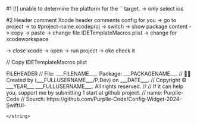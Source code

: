 #1 [!] unable to determine the platform for the `` target.
-> only select ios


#2 Header comment
Xcode header comments config for you
-> go to project
-> to #project-name.xcodeproj -> switch -> show package content
    -> copy -> paste
    -> change file IDETemplateMacros.plist
    -> change for xcodeworkspace
    
-> close xcode 
-> open -> run project
-> oke check it


// Copy IDETemplateMacros.plist
<?xml version="1.0" encoding="UTF-8"?>
<!DOCTYPE plist PUBLIC "-//Apple//DTD PLIST 1.0//EN" "http://www.apple.com/DTDs/PropertyList-1.0.dtd">


<plist version="1.0">
<dict>
    <key>FILEHEADER</key>
    <string>
//  File: ___FILENAME___. Package: ___PACKAGENAME___
//  🍋‍🟩 Created by (___FULLUSERNAME___/P.Dev) on ___DATE___.
//  Copyright © ___YEAR___ ___FULLUSERNAME___. All rights reserved.
//
//  If it can help you, support me by submitting 1 start at github project. 
//  name: Purplle-Code
//  Sourch: https://github.com/Purplle-Code/Config-Widget-2024-SwiftUI-

    </string>
</dict>
</plist>


